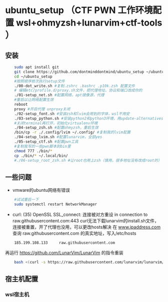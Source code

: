 # ubuntu_setup （CTF PWN 工作环境配置 wsl+ohmyzsh+lunarvim+ctf-tools ）

## 安装
```bash
    sudo apt install git
    git clone https://github.com/dontminddontmind/ubuntu_setup ~/ubuntu_setup
    cd ~/ubuntu_setup
    #按照顺序依次执行setup文件
    ./00-dot_write.sh #复制.zshrc .bashrc .p10k.zsh 配置文件
    # 编辑etc/profile.d/proxy.sh文件，把代理地址、协议和端口改成你的
    ./01-setup_net.sh #配置网络，apt镜像源，代理
    #重启以让网络配置生效
    reboot
    proxy #开启代理 unproxy关闭
    ./02-setup_font.sh #安装zsh和lvim会用到的字体，wsl不用安
    ./03-setup_python.sh #安装python2和python3环境，用update-alternatives切换版本
    #关闭terminal再打开，初始化virtualenv环境
    ./04-setup_zsh.sh #配置ohmyzsh，重启生效
    /bin/cp -r ./.config/lvim ~/.config/ #复制我的lvim配置
    ./04-setup_lvim.sh #配置lunarvim，全部yes
    ./05-setup_ctf.sh #配置pwn工具
    #复制我写的一些pwn脚本到bin里
    chmod 777 ./bin/*
    cp ./bin/* ~/.local/bin/
    #./06-setup_root_zsh.sh #让root也用上zsh（慎用，很多地址没有改成root的）
```
## 一些问题
* vmware的ubuntu网络有错误
```bash
    #试试重启一下
    sudo systemctl restart NetworkManager
```
* curl: (35) OpenSSL SSL_connect: 连接被对方重设 in connection to raw.githubusercontent.com:443
curl无法下载lunarvim的install.sh文件，连接被重置，开了代理也没用，可以更改hosts解决
在 www.ipaddress.com 查询 raw.githubusercontent.com 的真实地址，写入/etc/hosts
```
    185.199.108.133     raw.githubusercontent.com
```
再运行 https://github.com/LunarVim/LunarVim 的指令重装
```bash
    bash <(curl -s https://raw.githubusercontent.com/lunarvim/lunarvim/master/utils/installer/install.sh)
```
## 宿主机配置
### wsl宿主机

